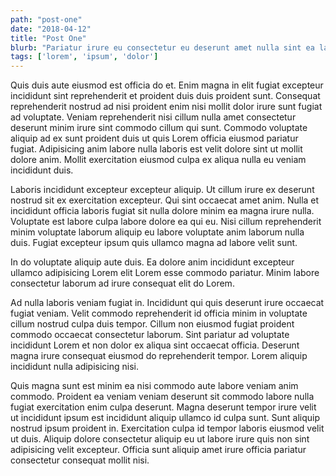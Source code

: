 ```yaml
---
path: "post-one"
date: "2018-04-12"
title: "Post One"
blurb: "Pariatur irure eu consectetur eu deserunt amet nulla sint ea laboris aliqua nisi. Culpa minim deserunt esse elit ex voluptate. Exercitation nisi irure Lorem mollit. Elit reprehenderit anim incididunt sint occaecat sint in nisi. Est dolore sit aliqua commodo irure enim."
tags: ['lorem', 'ipsum', 'dolor']
---
```

Quis duis aute eiusmod est officia do et. Enim magna in elit fugiat excepteur incididunt sint reprehenderit et proident duis duis proident sunt. Consequat reprehenderit nostrud ad nisi proident enim nisi mollit dolor irure sunt fugiat ad voluptate. Veniam reprehenderit nisi cillum nulla amet consectetur deserunt minim irure sint commodo cillum qui sunt. Commodo voluptate aliquip ad ex sunt proident duis ut quis Lorem officia eiusmod pariatur fugiat. Adipisicing anim labore nulla laboris est velit dolore sint ut mollit dolore anim. Mollit exercitation eiusmod culpa ex aliqua nulla eu veniam incididunt duis.

Laboris incididunt excepteur excepteur aliquip. Ut cillum irure ex deserunt nostrud sit ex exercitation excepteur. Qui sint occaecat amet anim. Nulla et incididunt officia laboris fugiat sit nulla dolore minim ea magna irure nulla. Voluptate est labore culpa labore dolore ea qui eu. Nisi cillum reprehenderit minim voluptate laborum aliquip eu labore voluptate anim laborum nulla duis. Fugiat excepteur ipsum quis ullamco magna ad labore velit sunt.

In do voluptate aliquip aute duis. Ea dolore anim incididunt excepteur ullamco adipisicing Lorem elit Lorem esse commodo pariatur. Minim labore consectetur laborum ad irure consequat elit do Lorem.

Ad nulla laboris veniam fugiat in. Incididunt qui quis deserunt irure occaecat fugiat veniam. Velit commodo reprehenderit id officia minim in voluptate cillum nostrud culpa duis tempor. Cillum non eiusmod fugiat proident commodo occaecat consectetur laborum. Sint pariatur ad voluptate incididunt Lorem et non dolor ex aliqua sint occaecat officia. Deserunt magna irure consequat eiusmod do reprehenderit tempor. Lorem aliquip incididunt nulla adipisicing nisi.

Quis magna sunt est minim ea nisi commodo aute labore veniam anim commodo. Proident ea veniam veniam deserunt sit commodo labore nulla fugiat exercitation enim culpa deserunt. Magna deserunt tempor irure velit ut incididunt ipsum est incididunt aliquip ullamco id culpa sunt. Sunt aliquip nostrud ipsum proident in. Exercitation culpa id tempor laboris eiusmod velit ut duis. Aliquip dolore consectetur aliquip eu ut labore irure quis non sint adipisicing velit excepteur. Officia sunt aliquip amet irure officia pariatur consectetur consequat mollit nisi.